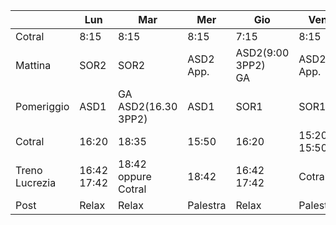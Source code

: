 
|                | Lun            | Mar                    | Mer       | Gio                   | Ven            |
| -------------- | -------------- | ---------------------- | --------- | --------------------- | -------------- |
| Cotral         | 8:15           | 8:15                   | 8:15      | 7:15                  | 8:15           |
| Mattina        | SOR2           | SOR2                   | ASD2 App. | ASD2(9:00 3PP2)<br>GA | ASD2 App.      |
| Pomeriggio     | ASD1           | GA<br>ASD2(16.30 3PP2) | ASD1      | SOR1                  | SOR1           |
| Cotral         | 16:20          | 18:35                  | 15:50     | 16:20                 | 15:20<br>15:50 |
| Treno Lucrezia | 16:42<br>17:42 | 18:42 oppure<br>Cotral | 18:42     | 16:42 <br>17:42       | Cotral         |
| Post           | Relax          | Relax                  | Palestra  | Relax                 | Palestra       |
